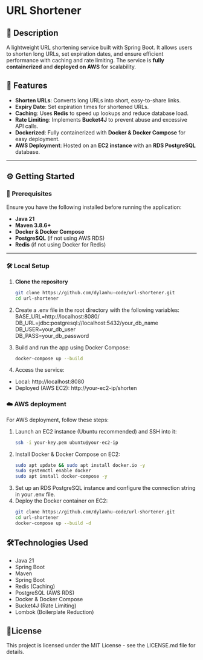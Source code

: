 # URL Shortener

## 📌 Description
A lightweight URL shortening service built with Spring Boot. It allows users to shorten long URLs, set expiration dates, and ensure efficient performance with caching and rate limiting. The service is **fully containerized** and **deployed on AWS** for scalability.

## 🚀 Features
- **Shorten URLs**: Converts long URLs into short, easy-to-share links.
- **Expiry Date**: Set expiration times for shortened URLs.
- **Caching**: Uses **Redis** to speed up lookups and reduce database load.
- **Rate Limiting**: Implements **Bucket4J** to prevent abuse and excessive API calls.
- **Dockerized**: Fully containerized with **Docker & Docker Compose** for easy deployment.
- **AWS Deployment**: Hosted on an **EC2 instance** with an **RDS PostgreSQL** database.

---

## ⚙️ Getting Started

### **📌 Prerequisites**
Ensure you have the following installed before running the application:
- **Java 21**
- **Maven 3.8.6+**
- **Docker & Docker Compose**
- **PostgreSQL** (if not using AWS RDS)
- **Redis** (if not using Docker for Redis)

---

### **🛠️ Local Setup**
1. **Clone the repository**  
   ```bash
   git clone https://github.com/dylanhu-code/url-shortener.git
   cd url-shortener
   ```
   
2. Create a .env file in the root directory with the following variables:  
   BASE_URL=http://localhost:8080/  
   DB_URL=jdbc:postgresql://localhost:5432/your_db_name  
   DB_USER=your_db_user  
   DB_PASS=your_db_password  

3. Build and run the app using Docker Compose:
   ```bash
   docker-compose up --build
   ```

4. Access the service:
- Local: http://localhost:8080
- Deployed (AWS EC2): http://your-ec2-ip/shorten
   
### **☁️ AWS deployment**
For AWS deployment, follow these steps:
1. Launch an EC2 instance (Ubuntu recommended) and SSH into it:
   ```bash
   ssh -i your-key.pem ubuntu@your-ec2-ip
   ```
2. Install Docker & Docker Compose on EC2:
   ```bash
   sudo apt update && sudo apt install docker.io -y
   sudo systemctl enable docker
   sudo apt install docker-compose -y
   ```
4. Set up an RDS PostgreSQL instance and configure the connection string in your .env file.
5. Deploy the Docker container on EC2:
   ```bash
   git clone https://github.com/dylanhu-code/url-shortener.git
   cd url-shortener
   docker-compose up --build -d
   ```


## **🛠️Technologies Used**
- Java 21
- Spring Boot
- Maven
- Spring Boot
- Redis (Caching)
- PostgreSQL (AWS RDS)
- Docker & Docker Compose
- Bucket4J (Rate Limiting)
- Lombok (Boilerplate Reduction)

## **📜License**
This project is licensed under the MIT License - see the LICENSE.md file for details.
